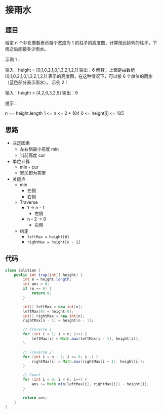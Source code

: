 # 接雨水

## 题目

给定 n 个非负整数表示每个宽度为 1 的柱子的高度图，计算按此排列的柱子，下雨之后能接多少雨水。

 

示例 1：



输入：height = [0,1,0,2,1,0,1,3,2,1,2,1]
输出：6
解释：上面是由数组 [0,1,0,2,1,0,1,3,2,1,2,1] 表示的高度图，在这种情况下，可以接 6 个单位的雨水（蓝色部分表示雨水）。 
示例 2：

输入：height = [4,2,0,3,2,5]
输出：9
 

提示：

n == height.length
1 <= n <= 2 * 104
0 <= height[i] <= 105


## 思路

- 决定因素
  - 左右侧最小高度 min
  - 当前高度 cur
- 单位计算
  - min - cur
  - 累加即为答案
- 关键点
  - min
    - 左侧
    - 右侧
  - Traverse
    - 1 -> n - 1
      - 左侧
    - n - 2 -> 0
      - 右侧
  - 约定
      - `leftMax = height[0]`
      - `rightMax = height[n - 1]`


## 代码

```java
class Solution {
    public int trap(int[] height) {
        int n = height.length;
        int ans = 0;
        if (n == 0) {
            return 0;
        }

        int[] leftMax = new int[n];
        leftMax[0] = height[0];
        int[] rightMax = new int[n];
        rightMax[n - 1] = height[n - 1];

        // Traverse 1
        for (int i = 1; i < n; i++) {
            leftMax[i] = Math.max(leftMax[i - 1], height[i]);
        }

        // Traverse 2
        for (int i = n - 2; i >= 0; i--) {
            rightMax[i] = Math.max(rightMax[i + 1], height[i]);
        }

        // Count
        for (int i = 0; i < n; i++) {
            ans += Math.min(leftMax[i], rightMax[i]) - height[i];
        }

        return ans;
    }
}
```